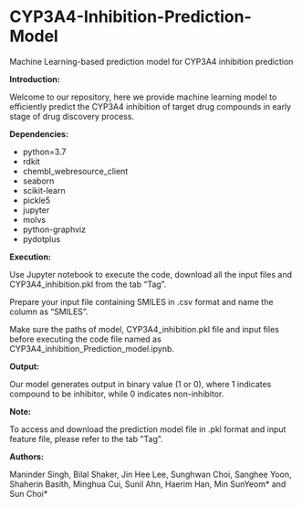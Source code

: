 # CYP3A4-Inhibition-Prediction-Model
Machine Learning-based prediction model for CYP3A4 inhibition prediction

**Introduction:**

Welcome to our repository, here we provide machine learning model to efficiently predict the CYP3A4 inhibition of target drug compounds in early stage of drug discovery process. 

**Dependencies:**

  - python=3.7
  - rdkit
  - chembl_webresource_client
  - seaborn
  - scikit-learn
  - pickle5
  - jupyter
  - molvs
  - python-graphviz
  - pydotplus


**Execution:**

Use Jupyter notebook to execute the code, download all the input files and CYP3A4_inhibition.pkl from the tab “Tag”.

Prepare your input file containing SMILES in .csv format and name the column as “SMILES”.


Make sure the paths of model, CYP3A4_inhibition.pkl file and input files before executing the code file named as CYP3A4_inhibition_Prediction_model.ipynb.

**Output:**

Our model generates output in binary value (1 or 0), where 1 indicates compound to be inhibitor, while 0 indicates non-inhibitor.

**Note:**

To access and download the prediction model file in .pkl format and input feature file, please refer to the tab "Tag".

**Authors:** 

Maninder Singh, Bilal Shaker, Jin Hee Lee, Sunghwan Choi, Sanghee Yoon, Shaherin Basith, Minghua Cui, Sunil Ahn, Haerim Han, Min SunYeom* and Sun Choi*
